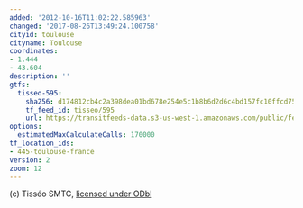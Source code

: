 ```yaml
---
added: '2012-10-16T11:02:22.585963'
changed: '2017-08-26T13:49:24.100758'
cityid: toulouse
cityname: Toulouse
coordinates:
- 1.444
- 43.604
description: ''
gtfs:
  tisseo-595:
    sha256: d174812cb4c2a398dea01bd678e254e5c1b8b6d2d6c4bd157fc10ffcd758541a
    tf_feed_id: tisseo/595
    url: https://transitfeeds-data.s3-us-west-1.amazonaws.com/public/feeds/tisseo/595/20170824/gtfs.zip
options:
  estimatedMaxCalculateCalls: 170000
tf_location_ids:
- 445-toulouse-france
version: 2
zoom: 12
---
```


(c) Tisséo SMTC, [licensed under ODbl](http://data.toulouse-metropole.fr/les-donnees/-/opendata/card/16271-reseau-tisseo-metro-bus-tram-gtfs)
